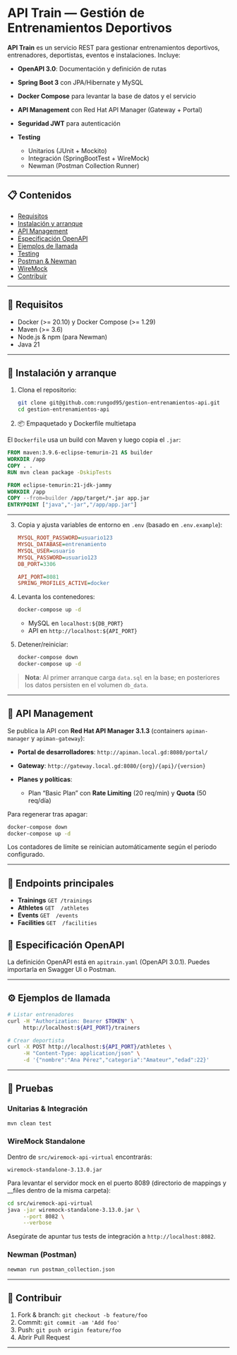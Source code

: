 # API Train — Gestión de Entrenamientos Deportivos

**API Train** es un servicio REST para gestionar entrenamientos deportivos, entrenadores, deportistas, eventos e instalaciones. Incluye:

* **OpenAPI 3.0**: Documentación y definición de rutas
* **Spring Boot 3** con JPA/Hibernate y MySQL
* **Docker Compose** para levantar la base de datos y el servicio
* **API Management** con Red Hat API Manager (Gateway + Portal)
* **Seguridad JWT** para autenticación
* **Testing**

  * Unitarios (JUnit + Mockito)
  * Integración (SpringBootTest + WireMock)
  * Newman (Postman Collection Runner)

---

## 📋 Contenidos

* [Requisitos](#-requisitos)
* [Instalación y arranque](#-instalación-y-arranque)
* [API Management](#-api-management)
* [Especificación OpenAPI](#-especificación-openapi)
* [Ejemplos de llamada](#-ejemplos-de-llamada)
* [Testing](#-testing)
* [Postman & Newman](#-postman--newman)
* [WireMock](#-wiremock)
* [Contribuir](#-contribuir)

---

## 🔧 Requisitos

* Docker (>= 20.10) y Docker Compose (>= 1.29)
* Maven (>= 3.6)
* Node.js & npm (para Newman)
* Java 21

---

## 🚀 Instalación y arranque

1. Clona el repositorio:

   ```bash
   git clone git@github.com:rungod95/gestion-entrenamientos-api.git
   cd gestion-entrenamientos-api
   ```
   
2. 📦 Empaquetado y Dockerfile multietapa

El `Dockerfile` usa un build con Maven y luego copia el `.jar`:

```dockerfile
FROM maven:3.9.6-eclipse-temurin-21 AS builder
WORKDIR /app
COPY . .
RUN mvn clean package -DskipTests

FROM eclipse-temurin:21-jdk-jammy
WORKDIR /app
COPY --from=builder /app/target/*.jar app.jar
ENTRYPOINT ["java","-jar","/app/app.jar"]
```

---

3. Copia y ajusta variables de entorno en `.env` (basado en `.env.example`):

   ```ini
   MYSQL_ROOT_PASSWORD=usuario123
   MYSQL_DATABASE=entrenamiento
   MYSQL_USER=usuario
   MYSQL_PASSWORD=usuario123
   DB_PORT=3306

   API_PORT=8081
   SPRING_PROFILES_ACTIVE=docker
   ```

3. Levanta los contenedores:

   ```bash
   docker-compose up -d
   ```

   * MySQL en `localhost:${DB_PORT}`
   * API en `http://localhost:${API_PORT}`

4. Detener/reiniciar:

   ```bash
   docker-compose down
   docker-compose up -d
   ```

> **Nota**: Al primer arranque carga `data.sql` en la base; en posteriores los datos persisten en el volumen `db_data`.

---

## 🔐 API Management

Se publica la API con **Red Hat API Manager 3.1.3** (containers `apiman-manager` y `apiman-gateway`):

* **Portal de desarrolladores**: `http://apiman.local.gd:8080/portal/`
* **Gateway**: `http://gateway.local.gd:8080/{org}/{api}/{version}`
* **Planes y políticas**:

  * Plan “Basic Plan” con **Rate Limiting** (20 req/min) y **Quota** (50 req/día)

Para regenerar tras apagar:

```bash
docker-compose down
docker-compose up -d
```

Los contadores de límite se reinician automáticamente según el periodo configurado.

---

## 🔌 Endpoints principales

* **Trainings**
  `GET /trainings`
* **Athletes**
  `GET  /athletes`
* **Events**
  `GET  /events`
* **Facilities**
  `GET  /facilities`

## 📖 Especificación OpenAPI

La definición OpenAPI está en `apitrain.yaml` (OpenAPI 3.0.1). Puedes importarla en Swagger UI o Postman.

---

## ⚙️ Ejemplos de llamada

```bash
# Listar entrenadores
curl -H "Authorization: Bearer $TOKEN" \
     http://localhost:${API_PORT}/trainers

# Crear deportista
curl -X POST http://localhost:${API_PORT}/athletes \
     -H "Content-Type: application/json" \
     -d '{"nombre":"Ana Pérez","categoria":"Amateur","edad":22}'
```

---

## 🧪 Pruebas

### Unitarias & Integración

```bash
mvn clean test
```

### WireMock Standalone

Dentro de `src/wiremock-api-virtual` encontrarás:

```
wiremock-standalone-3.13.0.jar
```

Para levantar el servidor mock en el puerto 8089 (directorio de mappings y \_\_files dentro de la misma carpeta):

```bash
cd src/wiremock-api-virtual
java -jar wiremock-standalone-3.13.0.jar \
     --port 8082 \
     --verbose
```

Asegúrate de apuntar tus tests de integración a `http://localhost:8082`.

### Newman (Postman)

```bash
newman run postman_collection.json 
```

---

## 🤝 Contribuir

1. Fork & branch: `git checkout -b feature/foo`
2. Commit: `git commit -am 'Add foo'`
3. Push: `git push origin feature/foo`
4. Abrir Pull Request

---

















